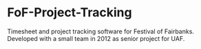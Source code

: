 FoF-Project-Tracking
====================

Timesheet and project tracking software for Festival of Fairbanks. Developed with a small team in 2012 as senior project for UAF.
